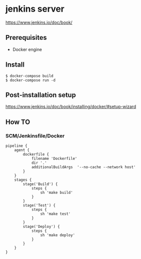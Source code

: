 # jenkins server

https://www.jenkins.io/doc/book/


## Prerequisites

- Docker engine


## Install

```
$ docker-compose build
$ docker-compose run -d
```


## Post-installation setup

https://www.jenkins.io/doc/book/installing/docker/#setup-wizard


## How TO

### SCM/Jenkinsfile/Docker

```
pipeline {
    agent {
        dockerfile {
            filename 'Dockerfile'
            dir '.'
            additionalBuildArgs  '--no-cache --network host'
        }
    }
    stages {
        stage('Build') {
            steps {
                sh 'make build'
            }
        }
        stage('Test') {
            steps {
                sh 'make test'
            }
        }
        stage('Deploy') {
            steps {
                sh 'make deploy'
            }
        }
    }
}

```
